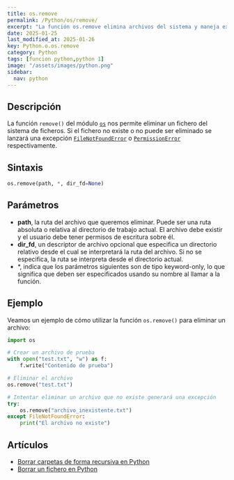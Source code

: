 ```yaml
---
title: os.remove
permalink: /Python/os/remove/
excerpt: "La función os.remove elimina archivos del sistema y maneja excepciones si fallan."
date: 2025-01-25
last_modified_at: 2025-01-26
key: Python.o.os.remove
category: Python
tags: [funcion python,python 1]
image: "/assets/images/python.png"
sidebar:
  nav: python
---
```


## Descripción


La función `remove()` del módulo [`os`](https://www.w3api.com/python/tag/os/) nos permite eliminar un fichero del sistema de ficheros. Si el fichero no existe o no puede ser eliminado se lanzará una excepción [`FileNotFoundError`](https://www.w3api.com/Python/FileNotFoundError/) o [`PermissionError`](https://www.w3api.com/Python/PermissionError/) respectivamente.


## Sintaxis


```python
os.remove(path, *, dir_fd=None)
```


## Parámetros

- **path**, la ruta del archivo que queremos eliminar. Puede ser una ruta absoluta o relativa al directorio de trabajo actual. El archivo debe existir y el usuario debe tener permisos de escritura sobre él.
- **dir_fd**, un descriptor de archivo opcional que especifica un directorio relativo desde el cual se interpretará la ruta del archivo. Si no se especifica, la ruta se interpreta desde el directorio actual.
- *, indica que los parámetros siguientes son de tipo keyword-only, lo que significa que deben ser especificados usando su nombre al llamar a la función.

## Ejemplo


Veamos un ejemplo de cómo utilizar la función `os.remove()` para eliminar un archivo:


```python
import os

# Crear un archivo de prueba
with open("test.txt", "w") as f:
    f.write("Contenido de prueba")

# Eliminar el archivo
os.remove("test.txt")

# Intentar eliminar un archivo que no existe generará una excepción
try:
    os.remove("archivo_inexistente.txt")
except FileNotFoundError:
    print("El archivo no existe")
```


## Artículos

- [Borrar carpetas de forma recursiva en Python](https://lineadecodigo.com/python/borrar-carpetas-de-forma-recursiva-en-python/)
- [Borrar un fichero en Python](http://lineadecodigo.com/python/borrar-un-fichero-en-python/)
